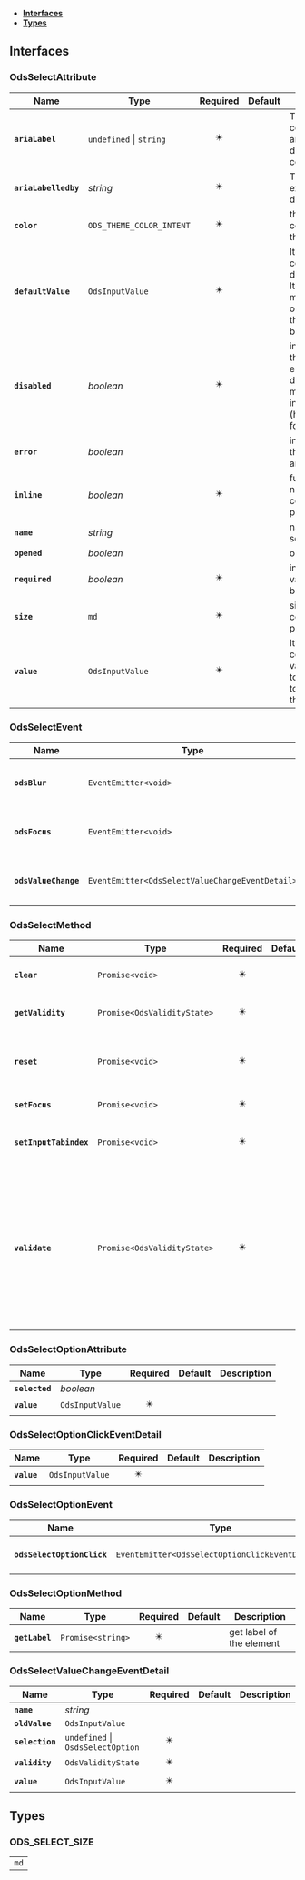 * [**Interfaces**](#interfaces)
* [**Types**](#types)

## Interfaces

### OdsSelectAttribute
|Name | Type | Required | Default | Description|
|---|---|:---:|---|---|
|**`ariaLabel`** | `undefined` \| `string` | ✴️ |  | The corresponding aria-label describing its content|
|**`ariaLabelledby`** | _string_ | ✴️ |  | The id to an external description|
|**`color`** | `ODS_THEME_COLOR_INTENT` | ✴️ |  | the primary color of the theme|
|**`defaultValue`** | `OdsInputValue` | ✴️ |  | Its corresponding default value. It needs to match with one option so the option will be selected|
|**`disabled`** | _boolean_ | ✴️ |  | indicates if the select is entirely disabled.it means no interactions (hover, click, focus, etc)|
|**`error`** | _boolean_ |  |  | indicates if the select has an error.|
|**`inline`** | _boolean_ | ✴️ |  | full width or not: see component principles|
|**`name`** | _string_ |  |  | name of the select field|
|**`opened`** | _boolean_ |  |  | opened or not|
|**`required`** | _boolean_ | ✴️ |  | indicates if a value has to be selected|
|**`size`** | `md` | ✴️ |  | size: see component principles|
|**`value`** | `OdsInputValue` | ✴️ |  | Its corresponding value. It needs to correspond to the value of the option|

### OdsSelectEvent
|Name | Type | Required | Default | Description|
|---|---|:---:|---|---|
|**`odsBlur`** | `EventEmitter<void>` | ✴️ |  | Event triggered on select blur|
|**`odsFocus`** | `EventEmitter<void>` | ✴️ |  | Event triggered on select focus|
|**`odsValueChange`** | `EventEmitter<OdsSelectValueChangeEventDetail>` | ✴️ |  | Emitted when the value has changed|

### OdsSelectMethod
|Name | Type | Required | Default | Description|
|---|---|:---:|---|---|
|**`clear`** | `Promise<void>` | ✴️ |  | erase the current selection|
|**`getValidity`** | `Promise<OdsValidityState>` | ✴️ |  | get the validity state|
|**`reset`** | `Promise<void>` | ✴️ |  | reset the value to the initial one (default value)|
|**`setFocus`** | `Promise<void>` | ✴️ |  | focus the element|
|**`setInputTabindex`** | `Promise<void>` | ✴️ |  | set tab index on the component|
|**`validate`** | `Promise<OdsValidityState>` | ✴️ |  | check that the select is valid or not.In case of required field, the validation will check the entered valueand set the field in error if it is not fulfilled|

### OdsSelectOptionAttribute
|Name | Type | Required | Default | Description|
|---|---|:---:|---|---|
|**`selected`** | _boolean_ |  |  | |
|**`value`** | `OdsInputValue` | ✴️ |  | |

### OdsSelectOptionClickEventDetail
|Name | Type | Required | Default | Description|
|---|---|:---:|---|---|
|**`value`** | `OdsInputValue` | ✴️ |  | |

### OdsSelectOptionEvent
|Name | Type | Required | Default | Description|
|---|---|:---:|---|---|
|**`odsSelectOptionClick`** | `EventEmitter<OdsSelectOptionClickEventDetail>` | ✴️ |  | the select value changed|

### OdsSelectOptionMethod
|Name | Type | Required | Default | Description|
|---|---|:---:|---|---|
|**`getLabel`** | `Promise<string>` | ✴️ |  | get label of the element|

### OdsSelectValueChangeEventDetail
|Name | Type | Required | Default | Description|
|---|---|:---:|---|---|
|**`name`** | _string_ |  |  | |
|**`oldValue`** | `OdsInputValue` |  |  | |
|**`selection`** | `undefined` \| `OsdsSelectOption` | ✴️ |  | |
|**`validity`** | `OdsValidityState` | ✴️ |  | |
|**`value`** | `OdsInputValue` | ✴️ |  | |

## Types

### ODS_SELECT_SIZE
|  |
|:---:|
| `md` |